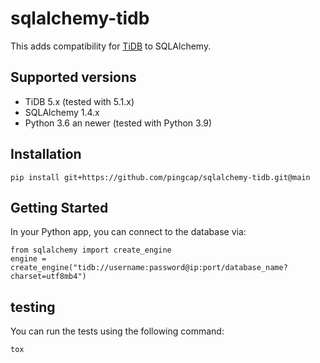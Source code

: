 # sqlalchemy-tidb

This adds compatibility for [TiDB](https://github.com/pingcap/tidb) to SQLAlchemy.

## Supported versions

- TiDB 5.x (tested with 5.1.x)
- SQLAlchemy 1.4.x
- Python 3.6 an newer (tested with Python 3.9)

## Installation

```
pip install git+https://github.com/pingcap/sqlalchemy-tidb.git@main
```

## Getting Started

In your Python app, you can connect to the database via:

```
from sqlalchemy import create_engine
engine = create_engine("tidb://username:password@ip:port/database_name?charset=utf8mb4")
```

## testing

You can run the tests using the following command:

```
tox
```